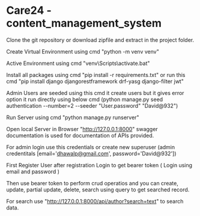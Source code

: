 # Care24 - content_management_system

Clone the git repository or download zipfile and extract in the project folder.

Create Virtual Environment using cmd "python -m venv venv"

Active Environment using cmd "venv\Scripts\activate.bat"

Install all packages using cmd "pip install -r requirements.txt" or run this cmd "pip install django djangorestframework drf-yasg django-filter jwt"

Admin Users are seeded using this cmd it create users but it gives error option it run directly using below cmd (python manage.py seed authentication --number=2 --seeder "User.password" "David@932")

Run Server using cmd "python manage.py runserver"

Open local Server in Browser "http://127.0.0.1:8000" swagger documentation is used for documentation of APIs provided.

For admin login use this credentials or create new superuser (admin credentitals [email='dhawalp@gmail.com', password='David@932'])

First Register User after registration Login to get bearer token ( Login using email and password )

Then use bearer token to perform crud operatios and you can create, update, partial update, delete, search using query to get searched record.

For search use "http://127.0.0.1:8000/api/author?search=text" to search data.
